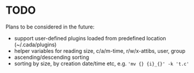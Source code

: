 # TODO

Plans to be considered in the future:

- support user-defined plugins loaded from predefined location (~/.cada/plugins)
- helper variables for reading size, c/a/m-time, r/w/x-attibs, user, group
- ascending/descending sorting
- sorting by size, by creation date/time etc, e.g. `'mv {} {i}_{}' -k 't.c'`

